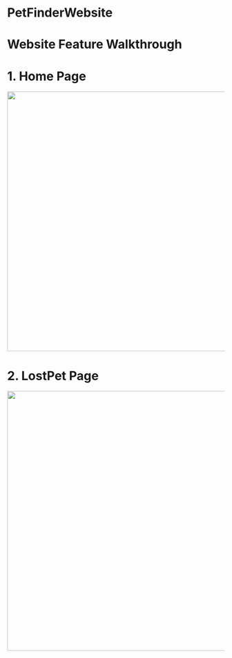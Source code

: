 # PetFinderWebsite
# Website Feature Walkthrough
# 1. Home Page
<img src="PetFinder-Home.gif" width=600><br>
# 2. LostPet Page
<img src="PetFinder-LostPet-ShowMap.gif" width=600><br>
